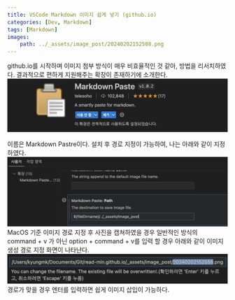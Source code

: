 ```yaml
---
title: VSCode Markdown 이미지 쉽게 넣기 (github.io)
categories: [Dev, Markdown]
tags: [Markdown]
images:
    path: ../_assets/image_post/20240202152508.png
---
```


github.io를 시작하며 이미지 첨부 방식이 매우 비효율적인 것 같아, 방법을 리서치하였다. 결과적으로 편하게 지원해주는 확장이 존재하기에 소개한다.
![](../_assets/image_post/20240202152508.png)

이름은 Markdown Pastre이다. 설치 후 경로 지정이 가능하여, 나는 아래와 같이 지정하였다.
![](../_assets/image_post/20240202152552.png)
MacOS 기준 이미지 경로 지정 후 사진을 캡쳐하였을 경우 일반적인 방식의 command + v 가 아닌 option + command + v를 입력 할 경우 아래와 같이 이미지 생성 경로 지정 화면이 나타난다. 
![](../_assets/image_post/20240202152622.png)
경로가 맞을 경우 엔터를 입력하면 쉽게 이미지 삽입이 가능하다.



